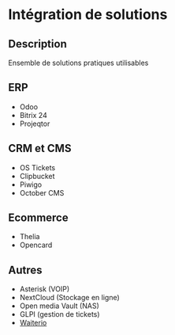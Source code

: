 # Intégration de solutions

## Description

Ensemble de solutions pratiques utilisables

## ERP

* Odoo
* Bitrix 24
* Projeqtor

## CRM et CMS

* OS Tickets
* Clipbucket
* Piwigo
* October CMS

## Ecommerce

* Thelia
* Opencard

## Autres

* Asterisk (VOIP)
* NextCloud (Stockage en ligne)
* Open media Vault (NAS)
* GLPI (gestion de tickets)
* [Waiterio](https://electronjs.org/apps/waiterio-restaurant-pos)
